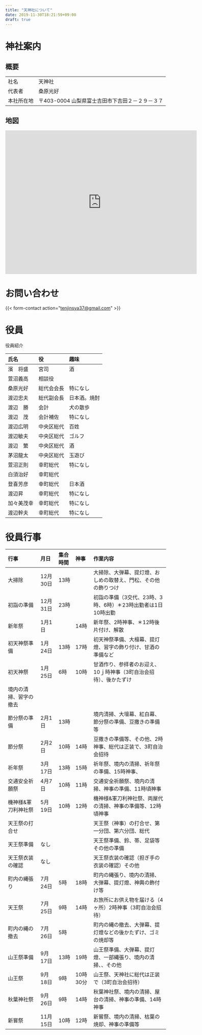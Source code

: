 ```yaml
---
title: "天神社について"
date: 2019-11-30T18:21:59+09:00
draft: true
---
```




# 神社案内

## 概要

| | |
|:--|:--|
|社名|天神社|
|代表者|桑原光好|
|本社所在地|〒403-0004 山梨県富士吉田市下吉田２－２９－３７|

## 地図

<iframe src="https://www.google.com/maps/embed?pb=!1m18!1m12!1m3!1d1624.3273050936682!2d138.80585027087267!3d35.48808852873554!2m3!1f0!2f0!3f0!3m2!1i1024!2i768!4f13.1!3m3!1m2!1s0x60196731a44c5f7b%3A0xad24597e5b4702a1!2z5a-M5aOr5ZCJ55Sw5biCIOWkqeelnuekvg!5e0!3m2!1sja!2sjp!4v1575210752322!5m2!1sja!2sjp" width="600" height="450" frameborder="0" style="border:0;" allowfullscreen=""></iframe>

# お問い合わせ

{{< form-contact action="tenjinsya37@gmail.com" >}}


# 役員

役員紹介

|氏名|役|趣味|
|:--|:--|:--|
|濱　将盛|宮司|酒|| 
|萱沼義高|相談役|
|桑原光好|総代会会長|特になし|
|渡辺忠夫|総代副会長|日本酒。焼酎|
|渡辺　勝|会計|犬の散歩|
|渡辺　茂|会計補佐|特になし|
|渡辺広明|中央区総代|百姓|
|渡辺敏夫|中央区総代|ゴルフ|
|渡辺　繁|中央区総代|酒|
|茅沼龍太|中央区総代|玉遊び|
|萱沼正則|幸町総代|特になし|
|白須治好|幸町総代|
|登喜芳彦|幸町総代|日本酒| 
|渡辺昇|幸町総代|特になし|
|加々美茂幸|幸町総代|特になし|
|渡辺幹夫|幸町総代|特になし|


# 役員行事

|行事|月日|集合時間|神事|作業内容|
|:--|:--|:--|:--|:--|
|大掃除|12月30日|13時||大掃除、大弾幕、提灯燈、おしめの取替え、門松、その他の飾りつけ|
|初詣の準備|12月31日|23時||初詣の準備（3交代、23時、3時、6時）＊23時出勤者は1日10時出勤|
|新年祭|1月1日||14時|新年祭、2時神事、＊12時後片付け、解散|
|初天神祭準備|1月24日|13時|17時|初天神祭準備、大檀幕、提灯燈、習字の飾り付け、甘酒の準備など|
|初天神祭|1月25日|6時|10時|甘酒作り、参拝者のお迎え、10ｊ時神事（3町自治会招待）、後かたずけ|
|境内の清掃、習字の撤去|
|節分祭の準備|2月1日|13時||境内清掃、大壇幕、紅白幕、節分祭の準備、豆撒きの準備等|
|節分祭|2月2日|10時|14時|豆撒きの準備等、その他、2時神事、総代は正装で、3町自治会招待|
|祈年祭|3月17日|13時|15時|祈年祭、境内の清掃、祈年祭の準備、15時神事、|
|交通安全祈願祭|4月7日|10時|11時|交通安全祈願祭、境内の清掃、神事の準備、11時頃神事|
|機神様&軍刀利神社祭|5月19日|10時|12時|機神様&軍刀利神社祭、両屋代の清掃、神事の準備等、12時頃神事|
|天王祭の打合せ||||天王祭（神事）の打合せ、第一分団、第六分団、総代|
|天王祭準備|なし|||天王祭準備、鈴、帯、足袋等その他の準備|
|天王祭衣装の確認|なし|||天王祭衣装の確認（担ぎ手の衣装の確認）その他|
|町内の縄張り|7月24日|5時|18時|町内の縄張り、境内の清掃、大弾幕、提灯燈、神輿の飾付け等|
|天王祭|7月25日|9時|14時|お旅所にお供え物を届ける（4ヶ所）2時神事（3町自治会招待）|
|町内の縄の撤去|7月26日|5時||町内の縄の撤去、大弾幕、提灯燈などの後かたずけ、ゴミの焼却等|
|山王祭準備|9月17日|13時|19時|山王祭準備、大弾幕、提灯燈、一部縄張り、境内の清掃、、その他|
|山王祭|9月18日|9時|10時30分|山王祭、天神社に総代は正装で（3町自治会招待）|
|秋葉神社祭|9月26日|9時|14時|秋葉神社祭、境内の清掃、屋台の清掃、神事の準備、14時神事|
|新嘗祭|11月15日|10時|12時|新嘗祭、境内の清掃、枯葉の焼却、神事の準備等|